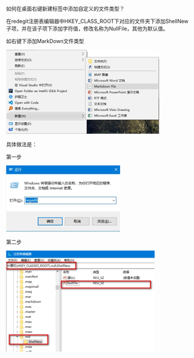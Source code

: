 如何在桌面右键新建标签中添加自定义的文件类型？

在redegit注册表编辑器中HKEY_CLASS_ROOT下对应的文件夹下添加ShellNew子项，并在该子项下添加字符值，修改名称为NullFile，其他为默认值。

如右键下添加MarkDown文件类型

![img](readme.assets/wps1.jpg)

 

具体做法是：

第一步

![img](readme.assets/wps2.jpg)

 

第二步

![img](readme.assets/wps3.jpg)

 

 